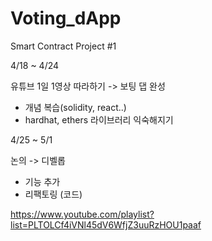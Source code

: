 # Voting_dApp

Smart Contract Project #1


4/18 ~ 4/24

유튜브 1일 1영상 따라하기 -> 보팅 댑 완성
 - 개념 복습(solidity, react..)
 - hardhat, ethers 라이브러리 익숙해지기






4/25 ~ 5/1

논의 -> 디벨롭
 - 기능 추가
 - 리팩토링 (코드)

https://www.youtube.com/playlist?list=PLTOLCf4iVNl45dV6WfjZ3uuRzHOU1paaf






